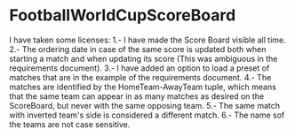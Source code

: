 # FootballWorldCupScoreBoard
I have taken some licenses:
1.- I have made the Score Board visible all time.
2.- The ordering date in case of the same score is updated both when starting a match and when updating its score (This was ambiguous in the requirements document).
3.- I have added an option to load a preset of matches that are in the example of the requirements document.
4.- The matches are identified by the HomeTeam-AwayTeam tuple, which means that the same team can appear in as many matches as desired on the ScoreBoard, but never with the same opposing team.
5.- The same match with inverted team's side is considered a different match.
6.- The name sof the teams are not case sensitive.
